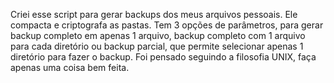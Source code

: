 Criei esse script para gerar backups dos meus arquivos pessoais. Ele compacta e criptografa as pastas. Tem 3 opções de parâmetros, para gerar backup completo em apenas 1 arquivo, backup completo com 1 arquivo para cada diretório ou backup parcial, que permite selecionar apenas 1 diretório para fazer o backup. Foi pensado seguindo a filosofia UNIX, faça apenas uma coisa bem feita.
